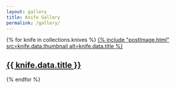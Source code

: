 ```yaml
---
layout: gallery
title: Knife Gallery
permalink: /gallery/
---
```

{% for knife in collections.knives %}
<a href="{{ knife.url }}" class="knife-card">
  {% include "postImage.html" 
    src=knife.data.thumbnail
    alt=knife.data.title
  %}
  <h2>{{ knife.data.title }}</h2>
</a>
{% endfor %}